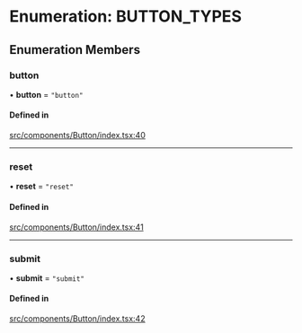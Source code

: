 # Enumeration: BUTTON\_TYPES

## Enumeration Members

### button

• **button** = ``"button"``

#### Defined in

[src/components/Button/index.tsx:40](https://github.com/emranffl/next-core-ui/blob/0536197/src/components/Button/index.tsx#L40)

___

### reset

• **reset** = ``"reset"``

#### Defined in

[src/components/Button/index.tsx:41](https://github.com/emranffl/next-core-ui/blob/0536197/src/components/Button/index.tsx#L41)

___

### submit

• **submit** = ``"submit"``

#### Defined in

[src/components/Button/index.tsx:42](https://github.com/emranffl/next-core-ui/blob/0536197/src/components/Button/index.tsx#L42)
